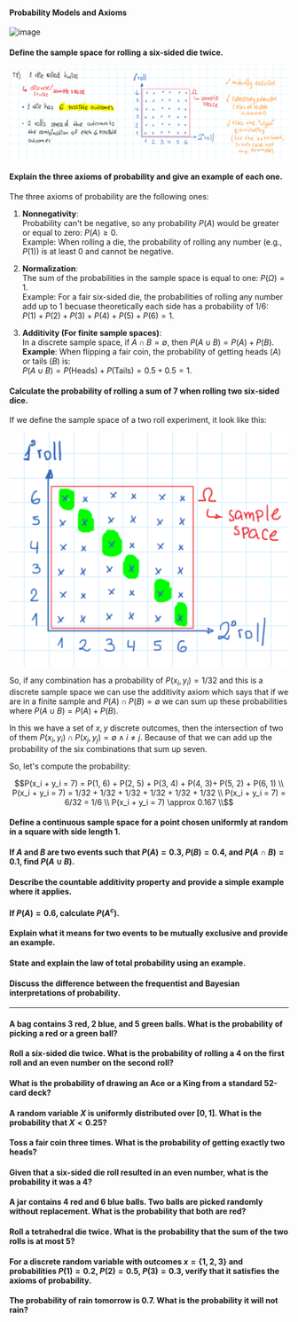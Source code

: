 #### Probability Models and Axioms

![image](https://img.freepik.com/premium-photo/green-table-with-many-dice-including-one-that-says-one_1034303-378219.jpg)

#### Define the sample space for rolling a six-sided die twice.

![img](../../img/prob_l1_img01.png)

#### Explain the three axioms of probability and give an example of each one.

The three axioms of probability are the following ones:

1. **Nonnegativity**:  
   Probability can't be negative, so any probability $P(A)$ would be greater or equal to zero: $P(A) \geq 0$.  
   Example: When rolling a die, the probability of rolling any number (e.g., $P(1)$) is at least 0 and cannot be negative.

2. **Normalization**:  
   The sum of the probabilities in the sample space is equal to one: $P(\Omega) = 1$.  
   Example: For a fair six-sided die, the probabilities of rolling any number add up to 1 becuase theoretically each side has a probability of $1/6$:  
   $P(1) + P(2) + P(3) + P(4) + P(5) + P(6) = 1$.

3. **Additivity (For finite sample spaces)**:  
   In a discrete sample space, if $A \cap B = \emptyset$, then $P(A \cup B) = P(A) + P(B)$.  
   **Example**: When flipping a fair coin, the probability of getting heads ($A$) or tails ($B$) is:  
   $P(A \cup B) = P(\text{Heads}) + P(\text{Tails}) = 0.5 + 0.5 = 1$.


#### Calculate the probability of rolling a sum of 7 when rolling two six-sided dice.

If we define the sample space of a two roll experiment, it look like this:

![img](../../img/prob_l1_img02.png)

So, if any combination has a probability of $P(x_i, y_i) = 1/32$ and this is a discrete sample space we can use the additivity axiom which says that if we are in a finite sample and $P(A) \cap P(B) = \emptyset$ we can sum up these probabilities where $P(A \cup B) = P(A) + P(B)$.

In this we have a set of $x, y$ discrete outcomes, then the intersection of two of them $P(x_i,  y_i) \cap P(x_j, y_j) = \emptyset \wedge i \neq j$. Because of that we can add up the probability of the six combinations that sum up seven.

So, let's compute the probability:

```math
P(x_i + y_i = 7) = P(1, 6) + P(2, 5) + P(3, 4) + P(4, 3)+ P(5, 2) + P(6, 1) \\
P(x_i + y_i = 7) = 1/32 + 1/32 + 1/32 + 1/32 + 1/32 + 1/32 \\
P(x_i + y_i = 7) = 6/32 = 1/6 \\
P(x_i + y_i = 7) \approx 0.167 \\
```

#### Define a continuous sample space for a point chosen uniformly at random in a square with side length 1.

#### If $A$ and $B$ are two events such that $P(A) = 0.3$, $P(B) = 0.4$, and $P(A \cap B) = 0.1$, find $P(A \cup B)$.

#### Describe the countable additivity property and provide a simple example where it applies.

#### If $P(A) = 0.6$, calculate $P(A^c)$.

#### Explain what it means for two events to be mutually exclusive and provide an example.

#### State and explain the law of total probability using an example.

#### Discuss the difference between the frequentist and Bayesian interpretations of probability.

---

#### A bag contains 3 red, 2 blue, and 5 green balls. What is the probability of picking a red or a green ball?

#### Roll a six-sided die twice. What is the probability of rolling a 4 on the first roll and an even number on the second roll?

#### What is the probability of drawing an Ace or a King from a standard 52-card deck?

#### A random variable $X$ is uniformly distributed over $[0, 1]$. What is the probability that $X < 0.25$?

#### Toss a fair coin three times. What is the probability of getting exactly two heads?

#### Given that a six-sided die roll resulted in an even number, what is the probability it was a 4?

#### A jar contains 4 red and 6 blue balls. Two balls are picked randomly without replacement. What is the probability that both are red?

#### Roll a tetrahedral die twice. What is the probability that the sum of the two rolls is at most 5?

#### For a discrete random variable with outcomes $x = \lbrace 1, 2, 3 \rbrace$ and probabilities $P(1) = 0.2$, $P(2) = 0.5$, $P(3) = 0.3$, verify that it satisfies the axioms of probability.

#### The probability of rain tomorrow is $0.7$. What is the probability it will not rain?
